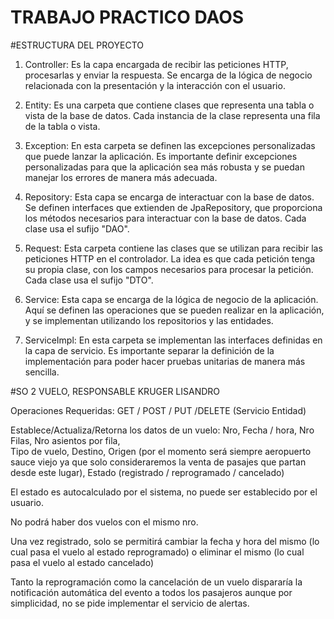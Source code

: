 # TRABAJO PRACTICO DAOS

#ESTRUCTURA DEL PROYECTO

1) Controller: Es la capa encargada de recibir las peticiones HTTP, procesarlas y enviar la respuesta. Se encarga de la lógica de negocio relacionada con la presentación y la interacción con el usuario.


2) Entity: Es una carpeta que contiene clases que representa una tabla o vista de la base de datos. Cada instancia de la clase representa una fila de la tabla o vista.


3) Exception: En esta carpeta se definen las excepciones personalizadas que puede lanzar la aplicación. Es importante definir excepciones personalizadas para que la aplicación sea más robusta y se puedan manejar los errores de manera más adecuada.


4) Repository: Esta capa se encarga de interactuar con la base de datos. Se definen interfaces que extienden de JpaRepository, que proporciona los métodos necesarios para interactuar con la base de datos. Cada clase usa el sufijo "DAO".


5) Request: Esta carpeta contiene las clases que se utilizan para recibir las peticiones HTTP en el controlador. La idea es que cada petición tenga su propia clase, con los campos necesarios para procesar la petición. Cada clase usa el sufijo "DTO".

6) Service: Esta capa se encarga de la lógica de negocio de la aplicación. Aquí se definen las operaciones que se pueden realizar en la aplicación, y se implementan utilizando los repositorios y las entidades. 


7) ServiceImpl: En esta carpeta se implementan las interfaces definidas en la capa de servicio. Es importante separar la definición de la implementación para poder hacer pruebas unitarias de manera más sencilla. 


#SO 2 VUELO, RESPONSABLE KRUGER LISANDRO

Operaciones Requeridas: GET / POST / PUT /DELETE (Servicio Entidad)

Establece/Actualiza/Retorna los datos de un vuelo: 
 Nro, 
 Fecha / hora,
 Nro Filas, 
 Nro asientos por fila,  
 Tipo de vuelo,
 Destino,
 Origen (por el momento será siempre aeropuerto sauce viejo ya que solo consideraremos la venta de pasajes que partan desde    este lugar), 
 Estado (registrado  / reprogramado / cancelado) 
 
El estado es autocalculado por el sistema, no puede ser establecido por el usuario.  

No podrá haber dos vuelos con el mismo nro.

Una vez registrado, solo se permitirá cambiar la fecha y hora del mismo (lo cual pasa el vuelo al estado reprogramado) o eliminar el mismo (lo cual pasa el vuelo al estado cancelado)
 
Tanto la reprogramación como la cancelación de un vuelo dispararía la notificación automática del evento a todos los pasajeros aunque por simplicidad, no se pide implementar el servicio de alertas.  
